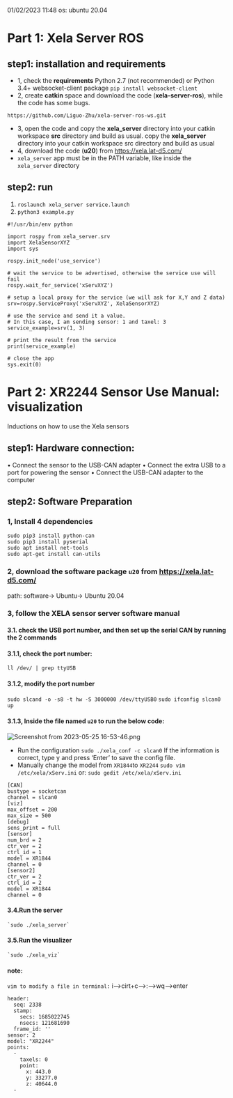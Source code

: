 01/02/2023 11:48 os: ubuntu 20.04

# Part 1: Xela Server ROS
## step1: installation and requirements
- 1, check the **requirements**
    Python 2.7 (not recommended) or Python 3.4+ websocket-client package
	`pip install websocket-client`
- 2, create **catkin** space and download the code (**xela-server-ros**), while the code has some bugs.

```
https://github.com/Liguo-Zhu/xela-server-ros-ws.git
```

- 3, open the code and copy the **xela_server** directory into your catkin workspace **src** directory and build as usual. copy the **xela_server** directory into your catkin workspace src directory and build as usual
- 4, download the code (**u20**) from https://xela.lat-d5.com/
- `xela_server` app must be in the PATH variable, like inside the `xela_server` directory

## step2: run
1. `roslaunch xela_server service.launch`
2. `python3 example.py`
```
#!/usr/bin/env python

import rospy from xela_server.srv
import XelaSensorXYZ
import sys

rospy.init_node('use_service') 

# wait the service to be advertised, otherwise the service use will fail 
rospy.wait_for_service('xServXYZ') 

# setup a local proxy for the service (we will ask for X,Y and Z data) 
srv=rospy.ServiceProxy('xServXYZ', XelaSensorXYZ) 

# use the service and send it a value. 
# In this case, I am sending sensor: 1 and taxel: 3 
service_example=srv(1, 3) 

# print the result from the service 
print(service_example) 

# close the app 
sys.exit(0)
```

# Part 2: XR2244 Sensor Use Manual: visualization
Inductions on how to use the Xela sensors

## step1: Hardware connection:

• Connect the sensor to the USB-CAN adapter
• Connect the extra USB to a port for powering the sensor
• Connect the USB-CAN adapter to the computer

## step2: Software Preparation

### 1, Install 4 dependencies
```
sudo pip3 install python-can
sudo pip3 install pyserial
sudo apt install net-tools
sudo apt-get install can-utils
```

### 2, download the software package `u20` from https://xela.lat-d5.com/
path: software-> Ubuntu-> Ubuntu 20.04

### 3, follow the XELA sensor server software manual
####  3.1. check the USB port number, and then set up the serial CAN by running the 2 commands
#### 3.1.1, check the port number:
`ll /dev/ | grep ttyUSB`

#### 3.1.2, modify the port number
`sudo slcand -o -s8 -t hw -S 3000000 /dev/ttyUSB0`
`sudo ifconfig slcan0 up`

#### 3.1.3, Inside the file named `u20` to run the below code:
![Screenshot from 2023-05-25 16-53-46.png](:/4e721508c000499b8a9b36ff977f05ee)
- Run the configuration
    `sudo ./xela_conf -c slcan0`
	If the information is correct, type y and press ‘Enter’ to save the config file.
- Manually change the model from `XR1844`to `XR2244`
    `sudo vim /etc/xela/xServ.ini`
	or:
	`sudo gedit /etc/xela/xServ.ini`
```
[CAN]
bustype = socketcan
channel = slcan0
[viz]
max_offset = 200
max_size = 500
[debug]
sens_print = full
[sensor]
num_brd = 2
ctr_ver = 2
ctrl_id = 1
model = XR1844 
channel = 0
[sensor2]
ctr_ver = 2
ctrl_id = 2
model = XR1844
channel = 0
```
    
#### 3.4.Run the server
    `sudo ./xela_server`
    
#### 3.5.Run the visualizer
    `sudo ./xela_viz`
    
#### note:

`vim to modify a file in terminal:`
i-->cirt+c-->:-->wq-->enter



```
header: 
  seq: 2338
  stamp: 
    secs: 1685022745
    nsecs: 121681690
  frame_id: ''
sensor: 2
model: "XR2244"
points: 
  - 
    taxels: 0
    point: 
      x: 443.0
      y: 33277.0
      z: 40644.0
  -
``` 

